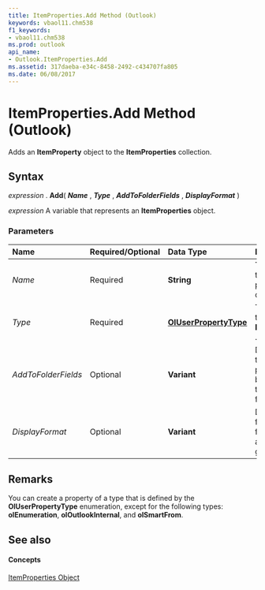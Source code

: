 ```yaml
---
title: ItemProperties.Add Method (Outlook)
keywords: vbaol11.chm538
f1_keywords:
- vbaol11.chm538
ms.prod: outlook
api_name:
- Outlook.ItemProperties.Add
ms.assetid: 317daeba-e34c-8458-2492-c434707fa805
ms.date: 06/08/2017
---
```



# ItemProperties.Add Method (Outlook)

Adds an  **ItemProperty** object to the **ItemProperties** collection.


## Syntax

 _expression_ . **Add**( **_Name_** , **_Type_** , **_AddToFolderFields_** , **_DisplayFormat_** )

 _expression_ A variable that represents an **ItemProperties** object.


### Parameters



|**Name**|**Required/Optional**|**Data Type**|**Description**|
|:-----|:-----|:-----|:-----|
| _Name_|Required| **String**|The name of the new item property object.|
| _Type_|Required| **[OlUserPropertyType](Outlook.OlUserPropertyType.md)**|The type of the new  **ItemProperty** .|
| _AddToFolderFields_|Optional| **Variant**|Determines if the item property will be added to the folder fields.|
| _DisplayFormat_|Optional| **Variant**|Defines the format of the field as it appears in a given folder.|

## Remarks

You can create a property of a type that is defined by the  **OlUserPropertyType** enumeration, except for the following types: **olEnumeration**,  **olOutlookInternal**, and  **olSmartFrom**.


## See also


#### Concepts


[ItemProperties Object](Outlook.ItemProperties.md)

